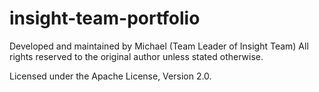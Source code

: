 # insight-team-portfolio

Developed and maintained by Michael (Team Leader of Insight Team)
All rights reserved to the original author unless stated otherwise.

Licensed under the Apache License, Version 2.0.
